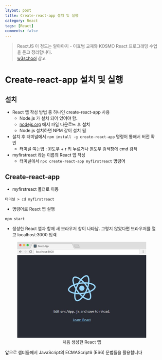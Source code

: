 ```yaml
---
layout: post
title: Create-react-app 설치 및 실행
category: React
tags: [React]
comments: false
---
```

> ReactJS 이 정도는 알아야지 - 이효범 교재와 KOSMO React 프로그래밍 수업을 듣고 정리합니다.  
> [w3school](https://www.w3schools.com) 참고

# Create-react-app 설치 및 실행

## 설치
- React 앱 작성 방법 중 하나인 create-react-app 사용
  - Node.js 가 설치 되어 있어야 함.
  - [nodejs.org](https://nodejs.org/ko/download/) 에서 파일 다운로드 후 설치
  - Node.js 설치하면 NPM 같이 설치 됨
- 설치 후 터미널에서 `npm install -g create-react-app` 명령어 통해서 버전 확인
  - 터미널 여는법 : 윈도우 + r 키 누르거나 윈도우 검색창에 cmd 검색
- myfirstreact 라는 이름의 React 앱 작성
  - 터미널에서 `npx create-react-app myfirstreact` 명령어 

## Create-react-app
- myfirstreact 폴더로 이동
```
터미널 > cd myfirstreact
```

- 명령어로 React 앱 실행
```
npm start
```
- 생성한 React 앱과 함께 새 브라우저 창이 나타남. 그렇지 않았다면 브라우저를 열고 localhost:3000 입력

<center>
<figure>
<img src="/assets/post-img/react/react-app.jpg" alt="" width="600">
<figcaption>처음 생성한 React 앱</figcaption>
</figure>
</center>

앞으로 챕터들에서 JavaScript의 ECMAScript6 (ES6) 문법들을 활용합니다

